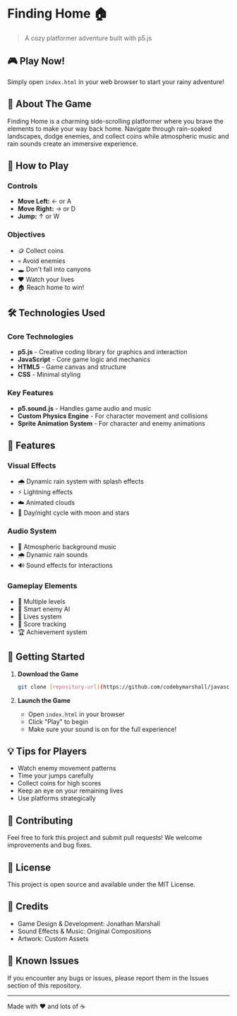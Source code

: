 # Finding Home 🏠

> A cozy platformer adventure built with p5.js

## 🎮 Play Now!

Simply open `index.html` in your web browser to start your rainy adventure!

## 🌟 About The Game

Finding Home is a charming side-scrolling platformer where you brave the elements to make your way back home. Navigate through rain-soaked landscapes, dodge enemies, and collect coins while atmospheric music and rain sounds create an immersive experience.

## 🎯 How to Play

### Controls

- **Move Left:** ← or A
- **Move Right:** → or D
- **Jump:** ↑ or W

### Objectives

- 🪙 Collect coins
- 💀 Avoid enemies
- 🕳️ Don't fall into canyons
- ❤️ Watch your lives
- 🏠 Reach home to win!

## 🛠️ Technologies Used

### Core Technologies

- **p5.js** - Creative coding library for graphics and interaction
- **JavaScript** - Core game logic and mechanics
- **HTML5** - Game canvas and structure
- **CSS** - Minimal styling

### Key Features

- **p5.sound.js** - Handles game audio and music
- **Custom Physics Engine** - For character movement and collisions
- **Sprite Animation System** - For character and enemy animations

## 🎨 Features

### Visual Effects

- 🌧️ Dynamic rain system with splash effects
- ⚡ Lightning effects
- ☁️ Animated clouds
- 🌙 Day/night cycle with moon and stars

### Audio System

- 🎵 Atmospheric background music
- 🌧️ Dynamic rain sounds
- 🔊 Sound effects for interactions

### Gameplay Elements

- 💫 Multiple levels
- 👾 Smart enemy AI
- 💝 Lives system
- 🎯 Score tracking
- 🏆 Achievement system

## 🚀 Getting Started

1. **Download the Game**

   ```bash
   git clone [repository-url](https://github.com/codebymarshall/javascript-game.git)
   ```

2. **Launch the Game**
   - Open `index.html` in your browser
   - Click "Play" to begin
   - Make sure your sound is on for the full experience!

## 💡 Tips for Players

- Watch enemy movement patterns
- Time your jumps carefully
- Collect coins for high scores
- Keep an eye on your remaining lives
- Use platforms strategically

## 🤝 Contributing

Feel free to fork this project and submit pull requests! We welcome improvements and bug fixes.

## 📝 License

This project is open source and available under the MIT License.

## 🙏 Credits

- Game Design & Development: Jonathan Marshall
- Sound Effects & Music: Original Compositions
- Artwork: Custom Assets

## 🐛 Known Issues

If you encounter any bugs or issues, please report them in the Issues section of this repository.

---

Made with ❤️ and lots of ☕

